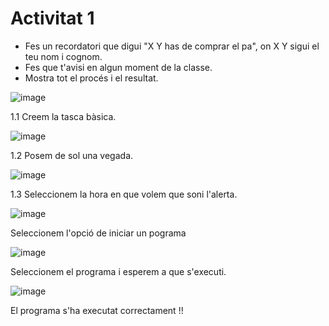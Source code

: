 # Activitat 1
- Fes un recordatori que digui "X Y has de comprar el pa", on X Y sigui el teu nom i cognom.
- Fes que t'avisi en algun moment de la classe.
- Mostra tot el procés i el resultat.

  
![image](https://github.com/user-attachments/assets/1319dbb5-3ecb-4b0c-b6ea-691e0e0b7a30)

1.1 Creem la tasca bàsica.


![image](https://github.com/user-attachments/assets/ad1129e4-d403-480d-a252-d9ed842b7cb0)

1.2 Posem de sol una vegada.


![image](https://github.com/user-attachments/assets/6bb2758c-5b09-4540-9c4a-a7d52e597fbe)

1.3 Seleccionem la hora en que volem que soni l'alerta.


![image](https://github.com/user-attachments/assets/76b3c6cf-ae3b-409c-b140-335c403d9561)

Seleccionem l'opció de iniciar un pograma


![image](https://github.com/user-attachments/assets/bfe0ad42-13a5-44c0-bf79-d4d981300a58)

Seleccionem el programa i esperem a que s'executi.


![image](https://github.com/user-attachments/assets/64e9dca1-3133-44de-a1ec-151264ac22b2)

El programa s'ha executat correctament !!
